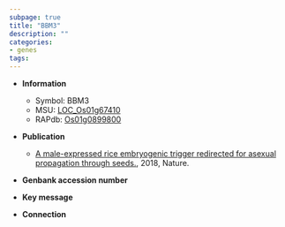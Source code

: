```yaml
---
subpage: true
title: "BBM3"
description: ""
categories:
- genes
tags: 
---
```


* **Information**  
    + Symbol: BBM3  
    + MSU: [LOC_Os01g67410](http://rice.plantbiology.msu.edu/cgi-bin/ORF_infopage.cgi?orf=LOC_Os01g67410)  
    + RAPdb: [Os01g0899800](http://rapdb.dna.affrc.go.jp/viewer/gbrowse_details/irgsp1?name=Os01g0899800)  

* **Publication**  
    + [A male-expressed rice embryogenic trigger redirected for asexual propagation through seeds.](http://www.ncbi.nlm.nih.gov/pubmed?term=A+male-expressed+rice+embryogenic+trigger+redirected+for+asexual+propagation+through+seeds.%5BTitle%5D), 2018, Nature.

* **Genbank accession number**  

* **Key message**  

* **Connection**  




